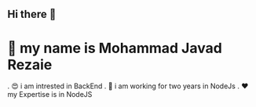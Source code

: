 ## Hi there 👋

# 🙌 my name is Mohammad Javad Rezaie
. 😍 i am intrested in BackEnd
. 🌹 i am working for two years in NodeJs 
. ❤ my Expertise is in NodeJS
